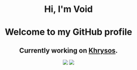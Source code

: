 <h1 align="center">Hi, I'm Void</h1>
<h1 align="center">Welcome to my GitHub profile</h1>

<h2 align="center">Currently working on <a href="https://github.com/daftuyda/Khrysos">Khrysos</a>.</h2>

<p align="center">
  <img src ="https://github-readme-stats.vercel.app/api?username=daftuyda&show_icons=true&count_private=true&theme=nord&hide_border=true&hide=issues,contribs&bg_color=00000000">
  <img src ="https://github-readme-stats.vercel.app/api/top-langs/?username=daftuyda&layout=compact&hide_border=true&theme=nord&bg_color=00000000&langs_count=6">
</p>
